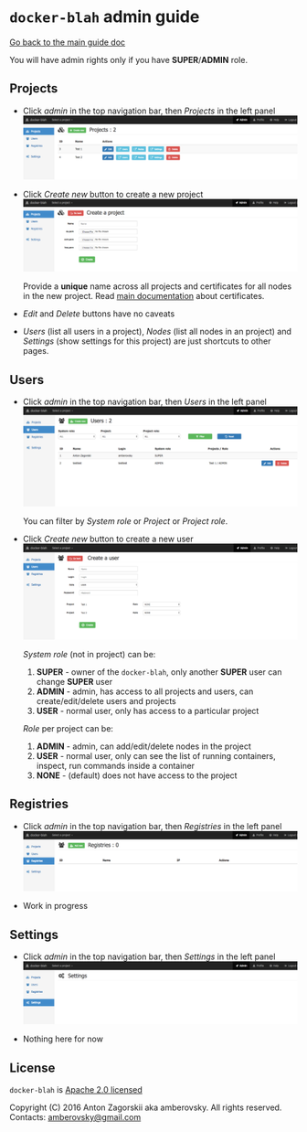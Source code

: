 # `docker-blah` admin guide

[Go back to the main guide doc](../README.md)

You will have admin rights only if you have **SUPER**/**ADMIN** role. 

## Projects

-   Click *admin* in the top navigation bar, then *Projects* in the left panel
    ![Admin - projects](./admin-projects.png "Admin - projects")

-   Click *Create new* button to create a new project
    ![Admin - projects - create](./admin-projects-create.png "Admin - projects - create")
    
    Provide a **unique** name across all projects and certificates for all nodes in the new project. Read [main documentation](/README.md#create_certificates) about certificates.
    
-   *Edit* and *Delete* buttons have no caveats

-   *Users* (list all users in a project), *Nodes* (list all nodes in an project) and *Settings* (show settings for this project) are just shortcuts to other pages.

<a name="users"></a>
## Users

-   Click *admin* in the top navigation bar, then *Users* in the left panel
    ![Admin - users](./admin-users.png "Admin - users")
    
    You can filter by *System role* or *Project* or *Project role*.

-   Click *Create new* button to create a new user
    ![Admin - users - create](./admin-users-create.png "Admin - users - create")
    
    *System role* (not in project) can be:
    1.  **SUPER** - owner of the `docker-blah`, only another **SUPER** user can change **SUPER** user
    2.  **ADMIN** - admin, has access to all projects and users, can create/edit/delete users and projects
    3.  **USER** - normal user, only has access to a particular project
    
    *Role* per project can be:
    1.  **ADMIN** - admin, can add/edit/delete nodes in the project
    2.  **USER** - normal user, only can see the list of running containers, inspect, run commands inside a container
    3.  **NONE** - (default) does not have access to the project

## Registries

-   Click *admin* in the top navigation bar, then *Registries* in the left panel
    ![Admin - registries](./admin-registries.png "Admin - registries")

-   Work in progress

## Settings

-   Click *admin* in the top navigation bar, then *Settings* in the left panel
    ![Admin - settings](./admin-settings.png "Admin - settings")

-   Nothing here for now

## License

`docker-blah` is [Apache 2.0 licensed](../LICENSE)

Copyright (C) 2016 Anton Zagorskii aka amberovsky.
All rights reserved. Contacts: <amberovsky@gmail.com> 